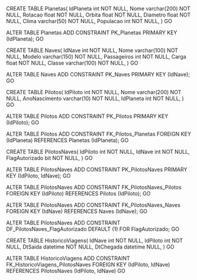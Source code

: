 CREATE TABLE Planetas(
	IdPlaneta int NOT NULL,
	Nome varchar(200) NOT NULL,
	Rotacao float NOT NULL,
	Orbita float NOT NULL,
	Diametro float NOT NULL,
	Clima varchar(50) NOT NULL,
	Populacao int NOT NULL,
)
GO

ALTER TABLE Planetas ADD CONSTRAINT PK_Planetas PRIMARY KEY (IdPlaneta);
GO

CREATE TABLE Naves(
	IdNave int NOT NULL,
	Nome varchar(100) NOT NULL,
	Modelo varchar(150) NOT NULL,
	Passageiros int NOT NULL,
	Carga float NOT NULL,
	Classe varchar(100) NOT NULL, 
)
GO

ALTER TABLE Naves ADD CONSTRAINT PK_Naves PRIMARY KEY (IdNave);
GO

CREATE TABLE Pilotos(
	IdPiloto int NOT NULL,
	Nome varchar(200) NOT NULL,
	AnoNascimento varchar(10) NOT NULL,
	IdPlaneta int NOT NULL,
)
GO

ALTER TABLE Pilotos ADD CONSTRAINT PK_Pilotos PRIMARY KEY (IdPiloto);
GO

ALTER TABLE Pilotos ADD CONSTRAINT FK_Pilotos_Planetas FOREIGN KEY (IdPlaneta) REFERENCES Planetas (IdPlaneta);
GO

CREATE TABLE PilotosNaves(
	IdPiloto int NOT NULL,
	IdNave int NOT NULL,
	FlagAutorizado bit NOT NULL,
)
GO

ALTER TABLE PilotosNaves ADD CONSTRAINT PK_PilotosNaves PRIMARY KEY (IdPiloto, IdNave);
GO

ALTER TABLE PilotosNaves ADD CONSTRAINT FK_PilotosNaves_Pilotos FOREIGN KEY (IdPiloto) REFERENCES Pilotos (IdPiloto);
GO

ALTER TABLE PilotosNaves ADD CONSTRAINT FK_PilotosNaves_Naves FOREIGN KEY (IdNave) REFERENCES Naves (IdNave);
GO

ALTER TABLE PilotosNaves ADD CONSTRAINT DF_PilotosNaves_FlagAutorizado DEFAULT (1)  FOR FlagAutorizado;
GO

CREATE TABLE HistoricoViagens(
	IdNave int NOT NULL,
	IdPiloto int NOT NULL,
	DtSaida datetime NOT NULL,
	DtChegada datetime NULL,
)
GO

ALTER TABLE HistoricoViagens ADD CONSTRAINT FK_HistoricoViagens_PilotosNaves FOREIGN KEY (IdPiloto, IdNave) REFERENCES PilotosNaves (IdPiloto, IdNave)
GO 